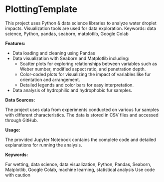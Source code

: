 # PlottingTemplate
This project uses Python &amp; data science libraries to analyze water droplet impacts. Visualization tools are used for data exploration.  Keywords: data science, Python, pandas, seaborn, matplotlib, Google Colab

**Features:**

* Data loading and cleaning using Pandas
* Data visualization with Seaborn and Matplotlib including:
  * Scatter plots for exploring relationships between variables such as Weber number, modified aspect ratio, and penetration depth.
  * Color-coded plots for visualizing the impact of variables like fur orientation and arrangement.
  * Detailed legends and color bars for easy interpretation.
* Data analysis of hydrophilic and hydrophobic fur samples.

**Data Sources:**

The project uses data from experiments conducted on various fur samples with different characteristics. The data is stored in CSV files and accessed through GitHub.

**Usage:**

The provided Jupyter Notebook contains the complete code and detailed explanations for running the analysis.

**Keywords:**

Fur wetting, data science, data visualization, Python, Pandas, Seaborn, Matplotlib, Google Colab, machine learning, statistical analysis
Use code with caution
